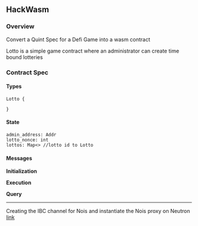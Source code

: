 ## HackWasm

### Overview
Convert a Quint Spec for a Defi Game into a wasm contract

Lotto is a simple game contract where an administrator can create time bound lotteries 

### Contract Spec

#### Types
```
Lotto {
    
}
```

#### State
```
admin_address: Addr
lotto_nonce: int
lottos: Map<> //lotto id to Lotto
```

#### Messages

**Initialization**

**Execution**

**Query**

<hr>

Creating the IBC channel for Nois and instantiate the Nois proxy on Neutron
[link](https://docs.nois.network/integrate_nois_to_your_chain.html)